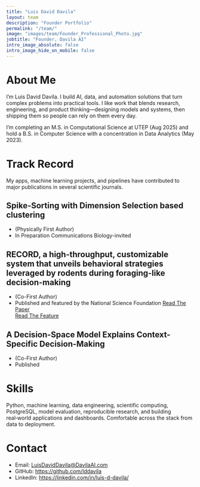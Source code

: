 ```yaml
---
title: "Luis David Davila"
layout: team
description: "Founder Portfolio"
permalink: "/team/"
image: "images/team/Founder_Professional_Photo.jpg"
jobtitle: "Founder, Davila AI"
intro_image_absolute: false
intro_image_hide_on_mobile: false
---
```


# About Me

I’m Luis David Davila. I build AI, data, and automation solutions that turn complex problems into practical tools. I like work that blends research, engineering, and product thinking—designing models and systems, then shipping them so people can rely on them every day.

I’m completing an M.S. in Computational Science at UTEP (Aug 2025) and hold a B.S. in Computer Science with a concentration in Data Analytics (May 2023).

# Track Record
My apps, machine learning projects, and pipelines have contributed to major publications in several scientific journals. 

## Spike-Sorting with Dimension Selection based clustering 
- (Physically First Author)
- In Preparation Communications Biology-invited

## RECORD, a high-throughput, customizable system that unveils behavioral strategies leveraged by rodents during foraging-like decision-making
- (Co-First Author)
- Published and featured by the National Science Foundation
[Read The Paper](https://www.nature.com/articles/s42003-024-06489-8) <br>
[Read The Feature](https://new.nsf.gov/news/making-strides-understanding-decision-making)

## A Decision-Space Model Explains Context-Specific Decision-Making
- (Co-First Author)
- Published



# Skills

Python, machine learning, data engineering, scientific computing, PostgreSQL, model evaluation, reproducible research, and building real‑world applications and dashboards. Comfortable across the stack from data to deployment.

# Contact

- Email: LuisDavidDavila@DavilaAI.com
- GitHub: https://github.com/lddavila
- LinkedIn: https://linkedin.com/in/luis-d-davila/
